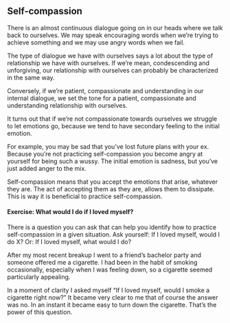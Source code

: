 ## Self-compassion

There is an almost continuous dialogue going on in our heads where we talk back to ourselves. We may speak encouraging words when we’re trying to achieve something and we may use angry words when we fail.

The type of dialogue we have with ourselves says a lot about the type of relationship we have with ourselves. If we’re mean, condescending and unforgiving, our relationship with ourselves can probably be characterized in the same way.

Conversely, if we’re patient, compassionate and understanding in our internal dialogue, we set the tone for a patient, compassionate and understanding relationship with ourselves.

It turns out that if we’re not compassionate towards ourselves we struggle to let emotions go, because we tend to have secondary feeling to the initial emotion. 

For example, you may be sad that you’ve lost future plans with your ex. Because you’re not practicing self-compassion you become angry at yourself for being such a wussy. The initial emotion is sadness, but you’ve just added anger to the mix.

Self-compassion means that you accept the emotions that arise, whatever they are. The act of accepting them as they are, allows them to dissipate. This is way it is beneficial to practice self-compassion.

#### Exercise: What would I do if I loved myself?

There is a question you can ask that can help you identify how to practice self-compassion in a given situation. Ask yourself: If I loved myself, would I do X? Or: If I loved myself, what would I do?

After my most recent breakup I went to a friend’s bachelor party and someone offered me a cigarette. I had been in the habit of smoking occasionally, especially when I was feeling down, so a cigarette seemed particularly appealing. 

In a moment of clarity I asked myself “If I loved myself, would I smoke a cigarette right now?” It became very clear to me that of course the answer was no. In an instant it became easy to turn down the cigarette. That’s the power of this question.